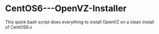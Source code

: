 CentOS6---OpenVZ-Installer
==========================

This quick bash script does everything to install OpenVZ on a clean install of CentOS6.x